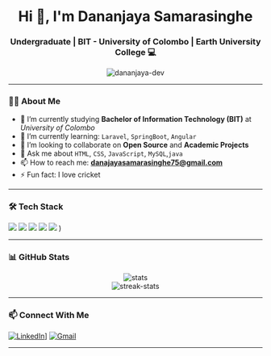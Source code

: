<h1 align="center">Hi 👋, I'm Dananjaya Samarasinghe</h1>
<h3 align="center">Undergraduate | BIT - University of Colombo | Earth University College 💻</h3>

<p align="center">
  <img src="https://komarev.com/ghpvc/?username=dananjaya-dev&label=Profile%20views&color=0e75b6&style=flat" alt="dananjaya-dev" />
</p>

---

### 🧑‍🎓 About Me

- 🔭 I’m currently studying **Bachelor of Information Technology (BIT)** at *University of Colombo*
- 🌱 I’m currently learning: `Laravel`, `SpringBoot`, `Angular`
- 👯 I’m looking to collaborate on **Open Source** and **Academic Projects**
- 💬 Ask me about `HTML`, `CSS`, `JavaScript`,  `MySQL`,`java`
- 📫 How to reach me: **danajayasamarasinghe75@gmail.com**
- ⚡ Fun fact: I love cricket 

---

### 🛠️ Tech Stack

<p>
  <img src="https://img.shields.io/badge/HTML-E34F26?style=for-the-badge&logo=html5&logoColor=white"/>
  <img src="https://img.shields.io/badge/CSS-1572B6?style=for-the-badge&logo=css3&logoColor=white"/>
  <img src="https://img.shields.io/badge/JavaScript-F7DF1E?style=for-the-badge&logo=javascript&logoColor=black"/>
  <img src="https://img.shields.io/badge/MySQL-00000F?style=for-the-badge&logo=mysql&logoColor=white"/>
  <img src="[https://img.shields.io/badge/Java](https://img.shields.io/badge/Java-red"/>
)
</p>

---

### 📊 GitHub Stats

<p align="center">
  <img src="https://github-readme-stats.vercel.app/api?username=dananjaya-dev&show_icons=true&theme=tokyonight" alt="stats" />
  <br />
  <img src="https://streak-stats.demolab.com?user=dananjaya-dev&theme=tokyonight" alt="streak-stats" />
</p>

---

### 📫 Connect With Me

[![LinkedIn]([[https://img.shields.io/badge/-LinkedIn-blue?style=flat-square&logo=Linkedin&logoColor=white&link=https://linkedin.com/in/dananjaya)](https://www.linkedin.com/in/dananjaya-samarasinghe-620a49352/)]
[![Gmail](https://img.shields.io/badge/Gmail-D14836?style=flat-square&logo=gmail&logoColor=white)](mailto:dananjayasamarasinghe75@gmail.com)

---


